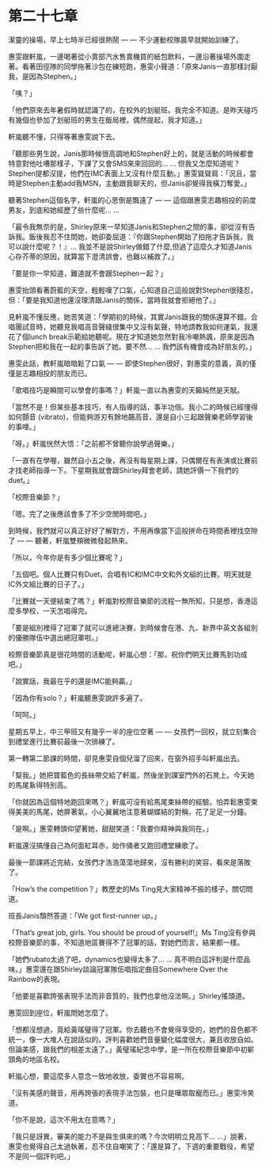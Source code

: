 # 第二十七章

潔靈的操場，早上七時半已經很熱鬧 — — 不少運動校隊晨早就開始訓練了。

惠雯跟軒嵐，一邊喝著從小賣部汽水售賣機買的紙包飲料，一邊沿著操場外圍走著。看著田徑隊的同學拖著沙包在練短跑，惠雯小聲道：「原來Janis一直那樣討厭我，是因為Stephen。」

「咦？」

「他們原來去年暑假時就認識了的，在校外的划艇班。我完全不知道。是昨天碰巧有幾個也參加了划艇班的男生在飯局裡，偶然提起，我才知道。」

軒嵐聽不懂，只得等著惠雯說下去。

「聽那些男生說，Janis那時候很高調地和Stephen好上的，就是活動的時候都會特意對他吐嘈那樣子，下課了又會SMS來來回回的… … 但我又怎麼知道呢？Stephen提都沒提，他們在IMC表面上又沒有什麼互動。」惠雯聳聳肩：「況且，當時是Stephen主動add我MSN，主動跟我聊天的，但Janis卻覺得我橫刀奪愛。」

聽著Stephen這個名字，軒嵐的心思倒是飄遠了 — — 這個跟惠雯志趣相投的前度男友，到底和她經歷了些什麼呢… …

「最令我無奈的是，Shirley原來一早知道Janis和Stephen之間的事，卻從沒有告訴我。飯後我忍不住問她，她卻委屈道：『你跟Stephen開始了拍拖才告訴我，我可以說什麼呢？！』… 我並不是說Shirley做錯了什麼,但過了這麼久才知道Janis心存芥蒂的原因，就算當下澄清誤會，也難以補救了。」

「要是你一早知道，難道就不會跟Stephen一起？」

惠雯抬頭看著蔚藍的天空，輕輕嘆了口氣，心知道自己這般說對Stephen很殘忍，但：「要是我知道他還沒理清跟Janis的關係，當時我就會拒絕他了。」

見軒嵐不懂反應，她苦笑道：「學期初的時候，其實Janis跟我的關係還算不錯。合唱團試音時，她聽見我唱高音聲綫很集中又沒有氣聲，特地請教我如何運氣，我還花了個lunch break示範給她聽呢。現在才知道她忽然對我冷嘲熱諷，原來是因為Stephen把和我在一起的事告訴了她。要不然… … 我們該有機會成為好朋友的。」

惠雯此話，教軒嵐暗暗鬆了口氣 — — 即使Stephen很好，對惠雯的意義，真的僅僅是志趣相投的朋友而已。

「歌唱技巧是瞬間可以學會的事嗎？」軒嵐一直以為惠雯的天籟純然是天賦。

「當然不是！但某些基本技巧，有人指導的話，事半功倍。我小二的時候已經懂得如何顫音 \(vibrato\)，但能夠游刃有餘地飆高音，還是自小三起跟聲樂老師學習後的事哩。」

「呀。」軒嵐恍然大悟：「之前都不曾聽你說學過聲樂。」

「一直有在學喔，雖然自小五之後，再沒有每星期上課，只偶爾在有表演或比賽前才找老師指導一下。下星期我就會跟Shirley拜會老師，請她評價一下我們的duet。」

「校際音樂節？」

「嗯。完了之後應該會多了不少空閒時間吧。」

到時候，我們就可以真正好好了解對方，不用再像當下這般拼命在時間表裡找空隙了 — — 聽著，軒嵐雙頰微微發起熱來。

「所以，今年你是有多少個比賽呢？」

「五個吧。個人比賽只有Duet，合唱有IC和IMC中文和外文組的比賽。明天就是IC外文組比賽的日子了。」

「比賽就一天便結束了嗎？」軒嵐對校際音樂節的流程一無所知，只是想，香港這麼多學校，一天怎唱得完。

「要是組別裡得了冠軍了就可以進總決賽，到時候會在港、九、新界中英文各組別的優勝隊伍中選出總冠軍啦。」

校際音樂節真是很花時間的活動呢，軒嵐心想：「那，祝你們明天比賽馬到功成吧。」

「說實話，我最在乎的還是IMC能夠贏。」

「因為你有solo？」軒嵐聽惠雯說許多遍了。

「呵呵。」

星期五早上，中三甲班又有幾乎一半的座位空著 — — 女孩們一回校，就立刻集合到禮堂進行比賽前最後一次排練了。

第一轉第二節課的時間，卻見惠雯自個兒溜了回來，在窗外招手叫軒嵐出去。

「幫我。」她把寶藍色的長絲帶交給了軒嵐，然後坐到課室門外的石凳上。今天她的馬尾紥得特別高。

「你就因為這個特地跑回來嗎？」軒嵐可沒有給馬尾束絲帶的經驗。怕弄鬆惠雯束得美美的馬尾，她屏著氣，小心翼翼地注意著蝴蝶結的對稱，花了足足一分鐘。

「是啊。」惠雯轉頭仰望著她，甜甜笑道：「我要你精神與我同在。」

軒嵐還沒搞懂自己為何面紅耳赤，始作俑者又跑回禮堂練歌了。

最後一節課將近完結，女孩們才浩浩蕩蕩地歸來，沒有勝利的笑容，看來是落敗了。

「How’s the competition？」教歷史的Ms Ting見大家精神不振的樣子，關切問道。

班長Janis頹然答道：「We got first-runner up。」

「That’s great job, girls. You should be proud of yourself!」Ms Ting沒有參與校際音樂節的事，不知道地區賽得不了冠軍的話，對她們而言，結果都一樣。

「她們rubato太過了吧，dynamics也變得太多了… … 真不明白這評判是什麼品味。」惠雯還在跟Shirley談論冠軍隊伍唱指定曲目Somewhere Over the Rainbow的表現。

「他要是喜歡誇張表現手法而非音質的，我們也拿他沒法啊。」Shirley搖頭道。

惠雯回到座位，軒嵐問她怎麼了。

「想都沒想過，竟給黃瑤璧得了冠軍。你去聽也不會覺得享受的，她們的音色都不統一，像一大堆人在說話似的。評判喜歡她們音量變化幅度很大，兼且收放自如。但論美感，跟我們的相差太遠了。」黃璧瑤紀念中學，是一所在校際音樂節中初嶄頭角的地區名校。

軒嵐心想，要這麼多人意念一致地收放，委實也不容易啊。

「沒有美感的聲音，用再誇張的表現手法包裝，也只是嘩眾取寵而已。」惠雯冷笑道。

「你不是說，這次不用太在意嗎？」

「我只是訝異，審美的能力不是與生俱來的嗎？今次明明立見高下… …」說著，惠雯也覺得自己太過執著，忍不住自嘲笑了：「還是算了。下週的重要戰役，希望不是同一個評判吧。」

